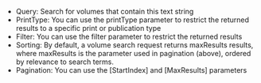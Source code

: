 * Query: Search for volumes that contain this text string
* PrintType: You can use the printType parameter to restrict the returned results to a specific print or publication type
* Filter: You can use the filter parameter to restrict the returned results
* Sorting: By default, a volume search request returns maxResults results, where maxResults is the parameter used in pagination (above), ordered by relevance to search terms.
* Pagination: You can use the [StartIndex] and [MaxResults] parameters